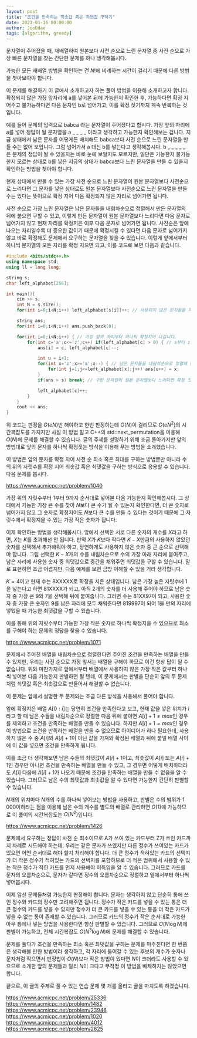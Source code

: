 ```yaml
---
layout: post
title: "조건을 만족하는 최솟값 혹은 최댓값 구하기"
date: 2023-01-16 00:00:00
author: JooDdae
tags: [algorithm, greedy]
---
```



문자열이 주어졌을 때, 재배열하여 원본보다 사전 순으로 느린 문자열 중 사전 순으로 가장 빠른 문자열을 찾는 간단한 문제를 하나 생각해봅시다. 

가능한 모든 재배열 방법을 확인하는 건 $N!$에 비례하는 시간이 걸리기 때문에 다른 방법을 찾아보아야 합니다. 

이 문제를 해결하기 이 글에서 소개하고자 하는 풀이 방법을 이용해 소개하고자 합니다. 확정되지 않은 가장 앞자리에 a를 넣어본 뒤에 가능한지 확인한 후, 가능하다면 확정 지어주고 불가능하다면 다음 문자인 b로 넘어가고, 이를 확정 짓기까지 계속 반복하는 것입니다.

예를 들어 문제의 입력으로 babca 라는 문자열이 주어졌다고 합시다. 가장 앞의 자리에 a를 넣어 정답이 될 문자열을 a _ _ _ _ 이라고 생각하고 가능한지 확인해보는 겁니다. 지금 상태에서 남은 문자를 어떻게든 배치해도 babca보다 사전 순으로 느린 문자열을 만들 수는 없어 보입니다. 그럼 넘어가서 a 대신 b를 넣는다고 생각해봅시다. b _ _ _ _ _ 은 문제의 정답이 될 수 있을지는 바로 눈에 보일지도 모르지만, 일단은 가능한지 불가능한지 모르는 상태로 b를 넣은 지금의 상태가 babca보다 느린 문자열을 만들 수 있을지 확인하는 방법을 찾아야 합니다.

현재 상태에서 만들 수 있는 가장 사전 순으로 느린 문자열이 원본 문자열보다 사전순으로 느리다면 그 문자를 넣은 상태로도 원본 문자열보다 사전순으로 느린 문자열을 만들 수는 있다는 뜻이므로 확정 지어 다음 확정되지 않은 자리로 넘어가면 됩니다.

사전 순으로 가장 느린 문자열은 남은 문자들을 내림차순으로 정렬해서 만든 문자열의 뒤에 붙으면 구할 수 있고, 이렇게 만든 문자열이 원본 문자열보다 느리다면 다음 문자로 넘어가지 않고 현재 자리를 확정지은 이후 다음 문자로 넘어가면 됩니다. 사전순은 앞에 나오는 자리일수록 더 중요한 값이기 때문에 확정시킬 수 있다면 다음 문자로 넘어가지 않고 바로 확정해도 문제에서 요구하는 문자열을 찾을 수 있습니다. 이렇게 앞에서부터 하나씩 문자열의 모든 자리를 확정 지으면 되고, 이를 코드로 보면 다음과 같습니다.

```cpp
#include <bits/stdc++.h>
using namespace std;
using ll = long long;

string s;
char left_alphabet[256];

int main(){
    cin >> s;
    int N = s.size();
    for(int i=0;i<N;i++) left_alphabet[s[i]]++; // 사용되지 않은 문자들을 저장합니다.

    string ans;
    for(int i=0;i<N;i++) ans.push_back(0);

    for(int i=0;i<N;i++) { // 가장 앞의 자리부터 하나씩 확정지어 나갑니다.
        for(int c='a';c<='z';c++) if(left_alphabet[c] > 0) { // a부터 z까지 하나씩 반복
            ans[i] = c, left_alphabet[c]--;

            int u = i+1;
            for(int x='z';x>='a';x--) { // 남은 문자들을 내림차순으로 정렬해 만든 문자열의 가장 뒤에 붙입니다.
                for(int j=1;j<=left_alphabet[x];j++) ans[u++] = x; 
            }
            if(ans > s) break; // 구한 문자열이 원본 문자열보다 느리다면 확정 짓고 다음 자리로 넘어갑니다.

            left_alphabet[c]++;
        }
    }
    cout << ans;
}
```


위 코드는 판정을 $O(eN)$번 해야하고 한번 판정하는데 $O(N)$이 걸리므로 $O(eN^2)$의 시간복잡도를 가지지만 사실 이 방법 말고 C++의 std::next_permutation을 이용해 $O(N)$에 문제를 해결할 수 있습니다. 글의 주제를 설명하기 위해 조금 돌아가지만 앞의 방법대로 앞의 문자를 하나씩 확정짓는 방식을 이용해 푸는 방법을 소개했습니다.

이 방법은 앞의 문자를 확정 지어 사전 순 최소 혹은 최대를 구하는 방법뿐만 아니라 수의 위의 자릿수를 확정 지어 최솟값 혹은 최댓값을 구하는 방식으로 응용할 수 있습니다. 다음 문제를 봅시다.



https://www.acmicpc.net/problem/1040

가장 위의 자릿수부터 $1$부터 $9$까지 순서대로 넣어본 다음 가능한지 확인해봅시다. 그 상태에서 가능한 가장 큰 수를 찾아 $N$보다 큰 수가 될 수 있는지 확인한다면, 더 큰 숫자로 넘어가지 않고 그 숫자로 확정지어도 $N$보다 큰 수를 만들 수 있다는 것이기 때문에 그 자릿수에서 확정지을 수 있는 가장 작은 숫자가 됩니다.

이제 확인하는 방법을 생각해봅시다. 앞에서 선택한 서로 다른 숫자의 개수를 $X$라고 하면, $X$는 $K$를 초과해선 안 됩니다. 만약 $X$가 $K$보다 작다면 $K-X$만큼의 사용하지 않았던 숫자를 선택해서 추가해줘야 하고, 당연하게도 사용하지 않은 숫자 중 큰 순으로 선택해야 합니다. 그럼 선택한 $K-X$개의 수를 내림차순으로 수의 가장 아래 자리에 붙여주고, 남은 자리에 사용한 숫자 중 최댓값으로 중간을 채워주면 최댓값을 구할 수 있습니다. 말로 표현하면 조금 어렵지만, 다음 예제를 보면 금방 이해할 수 있을 거라 생각합니다.

$K = 4$이고 현재 수는 8XXXXX로 확정을 지은 상태입니다. 남은 가장 높은 자릿수에 $1$을 넣는다고 하면 81XXXX가 되고, 아직 $2$개의 숫자를 더 사용해 주어야 하므로 남은 숫자 중 가장 큰 $9$와 $7$을 선택해 뒤에 붙여줍니다. 그러면 수는 81XX97이 되고, 사용한 숫자 중 가장 큰 숫자인 $9$를 남은 자리에 모두 채워준다면 819997이 되어 $1$을 만의 자리에 넣었을 때 가능한 최댓값을 구할 수 있습니다.

이를 통해 위의 자릿수부터 가능한 가장 작은 숫자로 하나씩 확정지을 수 있으므로 최소를 구해야 하는 문제의 정답을 찾을 수 있습니다.



https://www.acmicpc.net/problem/1071

문제에서 주어진 배열을 내림차순으로 정렬한다면 주어진 조건을 만족하는 배열을 만들 수 있지만, 우리는 사전 순으로 가장 앞서는 배열을 구해야 하므로 이건 항상 답이 될 수 없습니다. 위와 마찬가지로 앞에서부터 배열에서 사용하지 않은 가장 작은 값부터 하나씩 넣어본 다음 가능한지 판별하면 될 텐데, 이 문제에서는 판별을 단순히 앞의 두 문제처럼 최댓값 혹은 최솟값으로 만들어서 해결할 수 없습니다.

이 문제는 앞에서 설명한 두 문제와는 조금 다른 방식을 사용해서 풀어야 합니다.

앞에 확정지은 배열 $A[0:i]$는 당연히 조건을 만족한다고 보고, 현재 값을 넣은 위치가 $i$라고 할 때 남은 수들을 내림차순으로 정렬한 다음 뒤에 붙이면 $A[i]+1 \neq max$인 경우를 제외하고 조건을 만족하는 배열을 만들 수 있습니다. 하지만 $A[i]+1 = max$인 경우 이 방법으로 조건을 만족하는 배열을 만들 수 없으므로 아이디어가 하나 필요한데, 사용하지 않은 수 중 $A[i]$와 $A[i]+1$이 아닌 값을 가져와 확정된 배열과 뒤에 붙일 배열 사이에 이 값을 넣으면 조건을 만족하게 됩니다. 

이를 조금 더 생각해보면 남은 수들의 최댓값이 $A[i]+1$이고, 최솟값이 $A[i]$ 또는 $A[i]+1$인 경우만 아니면 조건을 만족하는 배열을 만들 수 있고, 그 경우면 어떻게 배치하더라도 $A[i]$ 다음에 $A[i]+1$가 나오기 때문에 조건을 만족하는 배열을 만들 수 없음을 알 수 있습니다. 그러므로 남은 수의 최댓값과 최솟값을 알 수 있다면 가능한지 간단히 판별할 수 있습니다.

$N$개의 위치마다 $N$개의 수를 하나씩 넣어보는 방법을 사용하고, 판별은 수의 범위가 $1\,000$이하라는 점을 이용해 남은 수의 개수를 별도의 배열로 관리하면 $O(1)$에 가능하므로 이 풀이의 시간복잡도는 $O(N^2)$입니다.



https://www.acmicpc.net/problem/1426

문제에서 요구하는 정답이 사전 순 최소이므로 A가 쓰여 있는 카드부터 Z가 쓰인 카드까지 차례로 시도해야 하는데, 우리는 같은 문자가 쓰였지만 다른 정수가 쓰여있는 카드가 있으면 어떤 순서대로 해야 할지 처리해야 합니다. 더 큰 정수가 적혀있는 카드의 선택지가 더 작은 정수가 적혀있는 카드의 선택지를 포함하므로 더 적은 범위에서 사용할 수 있는 작은 정수가 적힌 카드를 먼저 사용해야 이득임을 알 수 있습니다. 그러므로 카드를 문자의 오름차순으로, 문자가 같다면 정수의 오름차순으로 정렬하고 앞에서부터 하나씩 넣어봅시다.

이제 앞선 문제들처럼 가능한지 판정해야 합니다. 문자는 생각하지 않고 단순히 통에 쓰인 정수와 카드의 정수만 고려해주면 됩니다. 정수가 작은 카드를 넣을 수 있는 통은 더 큰 정수의 카드를 넣을 수 있지만 정수가 더 큰 카드를 넣을 수 있는 통을 더 작은 카드가 넣을 수 없는 통이 존재할 수 있습니다. 그러므로 카드의 정수가 작은 순서대로 가능한 아무 통에나 넣는 방법을 사용한다면 항상 판별할 수 있습니다. 그러므로 $O(N \log ⁡N)$에 판별이 가능하고, 전체 시간복잡도 $O(N^3 \log⁡N)$에 문제를 해결할 수 있습니다.






문제를 풀다가 조건을 만족하는 최소 혹은 최댓값을 구하는 문제를 마주친다면 한 번쯤은 생각해볼 만한 방법이라 생각하고, 각 자리에 들어갈 수 있는 후보의 개수가 숫자나 문자처럼 작으면서 판정법이 $O(N)$보다 작은 방법이 있다면 $N$이 크더라도 사용할 수 있으므로 소개한 앞의 문제들과 달리 $N$이 크다고 무작정 이 방법을 배제하지는 않았으면 합니다.

끝으로, 이 글의 주제로 풀 수 있는 연습 문제 몇 개를 올리고 글을 마치도록 하겠습니다.

https://www.acmicpc.net/problem/25336
https://www.acmicpc.net/problem/1482
https://www.acmicpc.net/problem/23948
https://www.acmicpc.net/problem/1020
https://www.acmicpc.net/problem/4012
https://www.acmicpc.net/problem/2625

